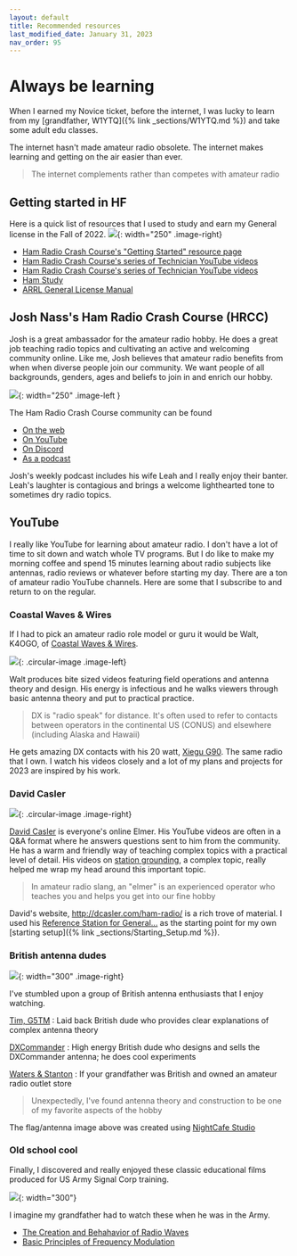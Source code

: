 ```yaml
---
layout: default
title: Recommended resources
last_modified_date: January 31, 2023 
nav_order: 95
---
```


# Always be learning

When I earned my Novice ticket, before the internet, I was lucky to learn from my [grandfather, W1YTQ]({% link _sections/W1YTQ.md %}) and take 
some adult edu classes. 

The internet hasn't made amateur radio obsolete. The internet makes learning and getting on the air easier than ever.

> The internet complements rather than competes with amateur radio

## Getting started in HF

Here is a quick list of resources that I used to study and earn my General license in the Fall of 2022.
![](general_license_manual.jpg){: width="250" .image-right}

 - [Ham Radio Crash Course's "Getting Started" resource page](http://hamradiocrashcourse.com/getting-started/)
 - [Ham Radio Crash Course's series of Technician YouTube videos](https://www.youtube.com/playlist?list=PL1KAjn5rGhizrj2pYcQ-b3Ufcq53nZ7dj)
 - [Ham Radio Crash Course's series of Technician YouTube videos](https://www.youtube.com/live/Oz97MNvQMOM?feature=share)
 - [Ham Study](https://hamstudy.org/)
 - [ARRL General License Manual](https://www.amazon.com/ARRL-General-Class-License-Manual/dp/162595106X/)

## Josh Nass's Ham Radio Crash Course (HRCC)

Josh is a great ambassador for the amateur radio hobby. He does a great job teaching radio topics and cultivating an active and welcoming community online. Like me,
Josh believes that amateur radio benefits from when when diverse people join our community. We want people of all backgrounds, genders, ages
and beliefs to join in and enrich our hobby.

![](hrcc_logo.png){: width="250" .image-left }

The Ham Radio Crash Course community can be found 
 - [On the web](http://hamradiocrashcourse.com/)
 - [On YouTube](https://www.youtube.com/@HamRadioCrashCourse)
 - [On Discord](https://discord.com/invite/YGTJx8E)
 - [As a podcast](https://hamradiocrashcourse.podbean.com/)

 Josh's weekly podcast includes his wife Leah and I really enjoy their banter. Leah's laughter is contagious
 and brings a welcome lighthearted tone to sometimes dry radio topics.

## YouTube

I really like YouTube for learning about amateur radio. I don't have a lot of time to sit down and watch whole TV programs. But I do like to make my morning coffee and
spend 15 minutes learning about radio subjects like antennas, radio reviews or whatever before starting my day. There are a ton of amateur radio YouTube channels. 
Here are some that I subscribe to and return to on the regular.

### Coastal Waves & Wires

If I had to pick an amateur radio role model or guru it would be Walt, K4OGO, of [Coastal Waves & Wires](https://www.youtube.com/@COASTALWAVESWIRES).

![](coastal_waves_wires.jpg){: .circular-image .image-left}


Walt produces bite sized videos featuring field operations and antenna theory and design. His energy is infectious
and he walks viewers through basic antenna theory and put to practical practice.

> DX is "radio speak" for distance. It's often used to refer to contacts 
> between operators in the continental US (CONUS) and elsewhere (including Alaska and Hawaii)

He gets amazing DX contacts with his 20 watt, [Xiegu G90](https://www.radioddity.com/products/xiegu-g90-hf-transceiver). 
The same radio that I own. I watch his videos closely and a lot of my plans and projects for 2023 are inspired by his work.

### David Casler

![](david_casler.jpg){: .circular-image .image-right}


[David Casler](https://www.youtube.com/@DavidCasler) is everyone's online Elmer. His YouTube videos are often in a Q&A format
where he answers questions sent to him from the community. He has a warm and friendly way of teaching complex topics with
a practical level of detail. His videos on [station grounding](https://youtu.be/Luy8XP8O390), a complex topic, really helped
me wrap my head around this important topic.

> In amateur radio slang, an "elmer" is an experienced operator who teaches you and helps you get into our fine hobby

David's website, http://dcasler.com/ham-radio/ is a rich trove of material. I used his [Reference Station for General...](https://dcasler.com/reference/) as
the starting point for my own [starting setup]({% link _sections/Starting_Setup.md %}).

### British antenna dudes
![](ai_unionjack_antenna.jpg){: width="300" .image-right}

I've stumbled upon a group of British antenna enthusiasts that I enjoy watching.

[Tim, G5TM](https://www.youtube.com/@timg5tm941) 
: Laid back British dude who provides clear explanations of complex antenna theory

[DXCommander](https://www.youtube.com/channel/UC6wLPPAzu7iPDMaUeHoVvJw)
: High energy British dude who designs and sells the DXCommander antenna; he does cool experiments

[Waters & Stanton](https://www.youtube.com/@watersstanton)
: If your grandfather was British and owned an amateur radio outlet store

> Unexpectedly, I've found antenna theory and construction to be one of my favorite aspects of the hobby

The flag/antenna image above was created using [NightCafe Studio](https://nightcafe.studio/pages/about-nightcafe)

### Old school cool

Finally, I discovered and really enjoyed these classic educational films produced for US Army Signal Corp training. 

![](movie_screencap.png){: width="300"}

I imagine
my grandfather had to watch these when he was in the Army.

 - [The Creation and Behahavior of Radio Waves](https://youtu.be/6scwkpXZWEA)
 - [Basic Principles of Frequency Modulation](https://youtu.be/AzvxefRDT84)
 

